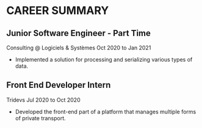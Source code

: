 # CAREER SUMMARY

## Junior Software Engineer - Part Time

Consulting @ Logiciels & Systèmes
Oct 2020 to Jan 2021

- Implemented a solution for processing and serializing various types of data.

## Front End Developer Intern

Tridevs
Jul 2020 to Oct 2020

- Developed the front-end part of a platform that manages multiple forms of private transport.
